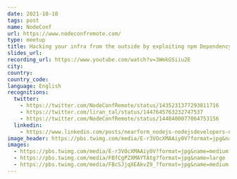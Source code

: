 ```yaml
---
date: 2021-10-18
tags: post
name: NodeConf
url: https://www.nodeconfremote.com/
type: meetup
title: Hacking your infra from the outside by exploiting npm Dependency Confusion attacks
slides_url:
recording_url: https://www.youtube.com/watch?v=3WmkGSiiu2E
city:
country:
country_code:
language: English
recognitions:
  twitter:
    - https://twitter.com/NodeConfRemote/status/1435231377293811716
    - https://twitter.com/liran_tal/status/1447645763232747537
    - https://twitter.com/NodeConfRemote/status/1448400077064753156
  linkedin:
    - https://www.linkedin.com/posts/nearform_nodejs-nodejsdevelopers-nodejsdeveloper-activity-6851877795950288896-f0sv
image_header: https://pbs.twimg.com/media/E-r3VOcXMAAiy0V?format=jpg&name=medium
images:
  - https://pbs.twimg.com/media/E-r3VOcXMAAiy0V?format=jpg&name=medium
  - https://pbs.twimg.com/media/FBfCgPZXMAYTAtg?format=jpg&name=large
  - https://pbs.twimg.com/media/FBcSJjqXEAkvZ9_?format=jpg&name=medium
---
```

